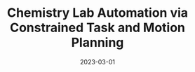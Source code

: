 ---
title: "Chemistry Lab Automation via Constrained Task and Motion Planning"
collection: publications
excerpt: ''
date: 2023-03-01
venue: 'Under Review'
paperurl: 'https://arxiv.org/abs/2212.09672'
imgurl: '2022_manipulation.png'
show: true
authors:
  - name: Naruki Yoshikawa
    link: 
  - name: Andrew Zou Li
    link:
  - name: Kourosh Darvish
    link:
  - name: Yuchi Zhao
    link:
  - name: Haoping Xu
    link:
  - name: Artur Kuramshin
    link:
    me: true
  - name: Alán Aspuru-Guzik
    link:
  - name: Animesh Garg
    link:
  - name: Florian Shkurti
    link:
links:
  - name: paper
    link: https://arxiv.org/abs/2212.09672
  - name: project page
    link: https://ac-rad.github.io/robot-chemist-tamp/
---